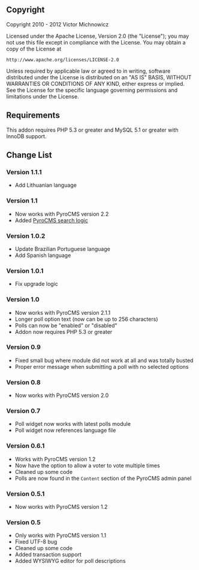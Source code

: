 ## Copyright

Copyright 2010 - 2012 Victor Michnowicz

Licensed under the Apache License, Version 2.0 (the "License"); you may not use this file except in compliance with the License. You may obtain a copy of the License at

	http://www.apache.org/licenses/LICENSE-2.0

Unless required by applicable law or agreed to in writing, software distributed under the License is distributed on an "AS IS" BASIS, WITHOUT WARRANTIES OR CONDITIONS OF ANY KIND, either express or implied. See the License for the specific language governing permissions and limitations under the License.

## Requirements

This addon requires PHP 5.3 or greater and MySQL 5.1 or greater with InnoDB support.

## Change List


### Version 1.1.1
* Add Lithuanian language

### Version 1.1

* Now works with PyroCMS version 2.2
* Added [PyroCMS search logic](http://docs.pyrocms.com/2.2/manual/developers/tools/search)

### Version 1.0.2

* Update Brazilian Portuguese language
* Add Spanish language

### Version 1.0.1

* Fix upgrade logic

### Version 1.0

* Now works with PyroCMS version 2.1.1
* Longer poll option text (now can be up to 256 characters)
* Polls can now be "enabled" or "disabled"
* Addon now requires PHP 5.3 or greater

### Version 0.9

* Fixed small bug where module did not work at all and was totally busted
* Proper error message when submitting a poll with no selected options

### Version 0.8

* Now works with PyroCMS version 2.0

### Version 0.7

* Poll widget now works with latest polls module
* Poll widget now references language file

### Version 0.6.1

* Works with PyroCMS version 1.2
* Now have the option to allow a voter to vote multiple times
* Cleaned up some code
* Polls are now found in the `Content` section of the PyroCMS admin panel

### Version 0.5.1

* Now works with PyroCMS version 1.2

### Version 0.5

* Only works with PyroCMS version 1.1
* Fixed UTF-8 bug
* Cleaned up some code
* Added transaction support
* Added WYSIWYG editor for poll descriptions
